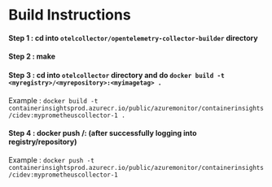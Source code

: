 # Build Instructions

#### Step 1 : cd into ```otelcollector/opentelemetry-collector-builder``` directory
#### Step 2 : make
#### Step 3 : cd into ```otelcollector``` directory and do ```docker build -t  <myregistry>/<myrepository>:<myimagetag> .```
Example : 
```docker build -t containerinsightsprod.azurecr.io/public/azuremonitor/containerinsights/cidev:myprometheuscollector-1 .```
#### Step 4 : docker push <myregistry>/<myrepository>:<myimagetag> (after successfully logging into registry/repository)
Example : 
```docker push -t containerinsightsprod.azurecr.io/public/azuremonitor/containerinsights/cidev:myprometheuscollector-1```
